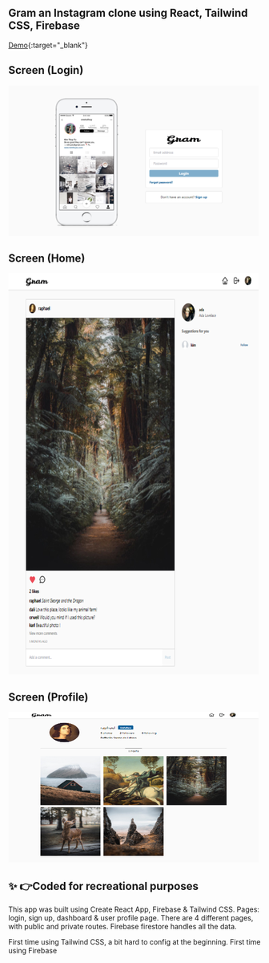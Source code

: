 ## Gram an Instagram clone using React, Tailwind CSS, Firebase
[Demo](https://insta-clone-pi.vercel.app){:target="_blank"}
##  Screen (Login)
<img src="./src/screenshots/login.png" width="500" height="300">

##  Screen (Home)
<img src="./src/screenshots/home.png" width="500" height="800">

##  Screen (Profile)
<img src="./src/screenshots/profile.png" width="500" height="300">

## ✨ 👉Coded for recreational purposes

This app was built using Create React App, Firebase & Tailwind CSS. 
Pages: login, sign up, dashboard & user profile page. 
There are 4 different pages, with public and private routes. 
Firebase firestore handles all the data.

First time using Tailwind CSS, a bit hard to config at the beginning.
First time using Firebase
